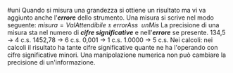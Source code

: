 #uni 
Quando si misura una grandezza si ottiene un risultato ma vi va aggiunto anche l'___errore___ dello strumento.
Una misura si scrive nel modo seguente:
	$misura = ValAttendibile \pm errorAss \ \ unMis$
La precisione di una misura sta nel numero di ___cifre significative___ e nell'___errore___ se presente.
	134,5 -> 4 c.s.
	1452,78 -> 6 c.s.
	0,001 -> 1 c.s.
	1.0000 -> 5 c.s.
Nei calcoli:
	nei calcoli il risultato ha tante cifre significative quante ne ha l'operando con cifre significative minori. 
	Una manipolazione numerica non può cambiare la precisione di un'informazione. 